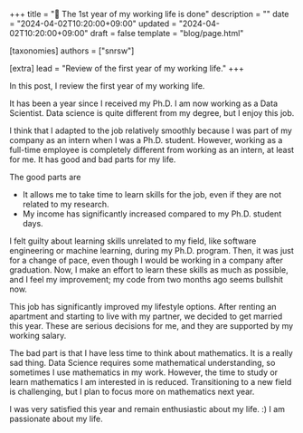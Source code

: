 +++
title = "🍮 The 1st year of my working life is done"
description = ""
date = "2024-04-02T10:20:00+09:00"
updated = "2024-04-02T10:20:00+09:00"
draft = false
template = "blog/page.html"

[taxonomies]
authors = ["snrsw"]

[extra]
lead = "Review of the first year of my working life."
+++

In this post, I review the first year of my working life.

It has been a year since I received my Ph.D. I am now working as a Data Scientist. Data science is quite different from my degree, but I enjoy this job.

I think that I adapted to the job relatively smoothly because I was part of my company as an intern when I was a Ph.D. student. However, working as a full-time employee is completely different from working as an intern, at least for me. It has good and bad parts for my life.

The good parts are
* It allows me to take time to learn skills for the job, even if they are not related to my research.
* My income has significantly increased compared to my Ph.D. student days.

I felt guilty about learning skills unrelated to my field, like software engineering or machine learning, during my Ph.D. program. Then, it was just for a change of pace, even though I would be working in a company after graduation. Now, I make an effort to learn these skills as much as possible, and I feel my improvement; my code from two months ago seems bullshit now.

This job has significantly improved my lifestyle options. After renting an apartment and starting to live with my partner, we decided to get married this year. These are serious decisions for me, and they are supported by my working salary.

The bad part is that I have less time to think about mathematics. It is a really sad thing. Data Science requires some mathematical understanding, so sometimes I use mathematics in my work. However, the time to study or learn mathematics I am interested in is reduced. Transitioning to a new field is challenging, but I plan to focus more on mathematics next year.

I was very satisfied this year and remain enthusiastic about my life. :) I am passionate about my life.
